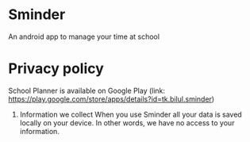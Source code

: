 # Sminder
An android app to manage your time at school

# Privacy policy
School Planner is available on Google Play (link: https://play.google.com/store/apps/details?id=tk.bilul.sminder)

1. Information we collect
When you use Sminder all your data is saved locally on your device. In other words, we have no access to your information.
